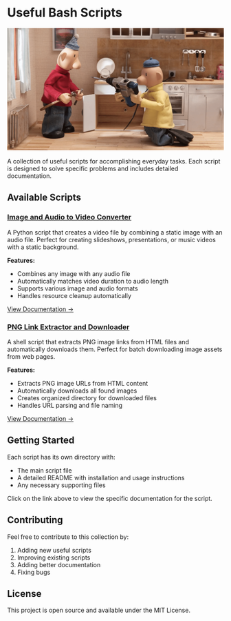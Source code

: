 # Useful Bash Scripts

<div align="center">
  <img src="header.png" alt="drawing" width="600"/>
</div>

A collection of useful scripts for accomplishing everyday tasks. Each script is designed to solve specific problems and includes detailed documentation.

## Available Scripts

### [Image and Audio to Video Converter](create_movie_from_and_image_and_audio/README.md)

A Python script that creates a video file by combining a static image with an audio file. Perfect for creating slideshows, presentations, or music videos with a static background.

**Features:**

- Combines any image with any audio file
- Automatically matches video duration to audio length
- Supports various image and audio formats
- Handles resource cleanup automatically

[View Documentation →](create_movie_from_and_image_and_audio/README.md)

### [PNG Link Extractor and Downloader](extract_png_links_and_download_them/README.md)

A shell script that extracts PNG image links from HTML files and automatically downloads them. Perfect for batch downloading image assets from web pages.

**Features:**

- Extracts PNG image URLs from HTML content
- Automatically downloads all found images
- Creates organized directory for downloaded files
- Handles URL parsing and file naming

[View Documentation →](extract_png_links_and_download_them/README.md)

## Getting Started

Each script has its own directory with:

- The main script file
- A detailed README with installation and usage instructions
- Any necessary supporting files

Click on the link above to view the specific documentation for the script.

## Contributing

Feel free to contribute to this collection by:

1. Adding new useful scripts
2. Improving existing scripts
3. Adding better documentation
4. Fixing bugs

## License

This project is open source and available under the MIT License.
